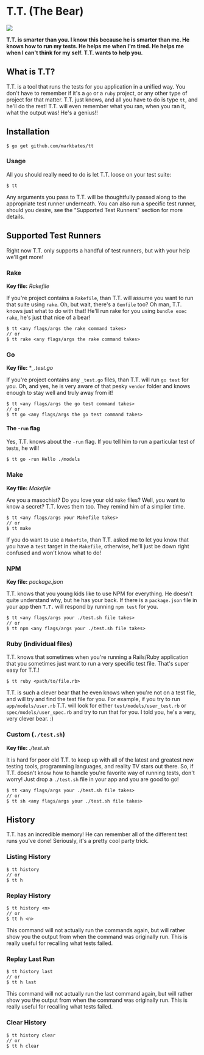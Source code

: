 # T.T. (The Bear)

 ![](http://images.buycostumes.com/mgen/merchandiser/grateful-dead-blue-dancing-bear-deluxe-adult-costume-bc-805288.jpg?zm=250,250,1,0,0)

__T.T. is smarter than you. I know this because he is smarter than me. He knows how to run my tests. He helps me when I'm tired. He helps me when I can't think for my self. T.T. wants to help you.__

## What is T.T?

T.T. is a tool that runs the tests for you application in a unified way. You don't have to remember if it's a `go` or a `ruby` project, or any other type of project for that matter. T.T. just knows, and all you have to do is type `tt`, and he'll do the rest! T.T. will even remember what you ran, when you ran it, what the output was! He's a genius!!

## Installation

```
$ go get github.com/markbates/tt
```

### Usage

All you should really need to do is let T.T. loose on your test suite:

```
$ tt
```

Any arguments you pass to T.T. will be thoughtfully passed along to the appropriate test runner underneath. You can also run a specific test runner, should you desire, see the "Supported Test Runners" section for more details.

## Supported Test Runners

Right now T.T. only supports a handful of test runners, but with your help we'll get more!

### Rake

__Key file:__ *Rakefile*

If you're project contains a `Rakefile`, than T.T. will assume you want to run that suite using `rake`. Oh, but wait, there's a `Gemfile` too? Oh man, T.T. knows just what to do with that! He'll run rake for you using `bundle exec rake`, he's just that nice of a bear!

```
$ tt <any flags/args the rake command takes>
// or
$ tt rake <any flags/args the rake command takes>
```

### Go

__Key file:__ **_.test.go*

If you're project contains any `_test.go` files, than T.T. will run `go test` for you. Oh, and yes, he is very aware of that pesky `vendor` folder and knows enough to stay well and truly away from it!

```
$ tt <any flags/args the go test command takes>
// or
$ tt go <any flags/args the go test command takes>
```

#### The `-run` flag

Yes, T.T. knows about the `-run` flag. If you tell him to run a particular test of tests, he will!

```
$ tt go -run Hello ./models
```

### Make

__Key file:__ *Makefile*

Are you a masochist? Do you love your old `make` files? Well, you want to know a secret? T.T. loves them too. They remind him of a simplier time.

```
$ tt <any flags/args your Makefile takes>
// or
$ tt make
```

If you do want to use a `Makefile`, than T.T. asked me to let you know that you have a `test` target in the `Makefile`, otherwise, he'll just be down right confused and won't know what to do!

### NPM

__Key file:__ *package.json*

T.T. knows that you young kids like to use NPM for everything. He doesn't quite understand why, but he has your back. If there is a `package.json` file in your app then `T.T.` will respond by running `npm test` for you.

```
$ tt <any flags/args your ./test.sh file takes>
// or
$ tt npm <any flags/args your ./test.sh file takes>
```

### Ruby (individual files)

T.T. knows that sometimes when you're running a Rails/Ruby application that you sometimes just want to run a very specific test file. That's super easy for T.T.!

```
$ tt ruby <path/to/file.rb>
```

T.T. is such a clever bear that he even knows when you're not on a test file, and will try and find the test file for you. For example, if you try to run `app/models/user.rb` T.T. will look for either `test/models/user_test.rb` or `spec/models/user_spec.rb` and try to run that for you. I told you, he's a very, very clever bear. :)

### Custom (`./test.sh`)

__Key file:__ *./test.sh*

It is hard for poor old T.T. to keep up with all of the latest and greatest new testing tools, programming languages, and reality TV stars out there. So, if T.T. doesn't know how to handle you're favorite way of running tests, don't worry! Just drop a `./test.sh` file in your app and you are good to go!

```
$ tt <any flags/args your ./test.sh file takes>
// or
$ tt sh <any flags/args your ./test.sh file takes>
```

## History

T.T. has an incredible memory! He can remember all of the different test runs you've done! Seriously, it's a pretty cool party trick.

### Listing History

```
$ tt history
// or
$ tt h
```

### Replay History

```
$ tt history <n>
// or
$ tt h <n>
```

This command will not actually run the commands again, but will rather show you the output from when the command was originally run. This is really useful for recalling what tests failed.

### Replay Last Run

```
$ tt history last
// or
$ tt h last
```
This command will not actually run the last command again, but will rather show you the output from when the command was originally run. This is really useful for recalling what tests failed.

### Clear History

```
$ tt history clear
// or
$ tt h clear
```
